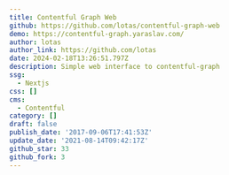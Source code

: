 ```yaml
---
title: Contentful Graph Web
github: https://github.com/lotas/contentful-graph-web
demo: https://contentful-graph.yaraslav.com/
author: lotas
author_link: https://github.com/lotas
date: 2024-02-18T13:26:51.797Z
description: Simple web interface to contentful-graph
ssg:
  - Nextjs
css: []
cms:
  - Contentful
category: []
draft: false
publish_date: '2017-09-06T17:41:53Z'
update_date: '2021-08-14T09:42:17Z'
github_star: 33
github_fork: 3
---
```

